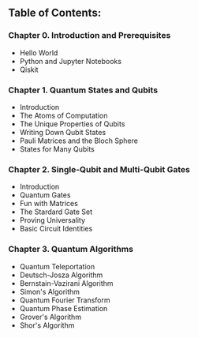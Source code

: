 ## Table of Contents:

### Chapter 0. Introduction and Prerequisites
- Hello World
- Python and Jupyter Notebooks
- Qiskit

### Chapter 1. Quantum States and Qubits
- Introduction
- The Atoms of Computation
- The Unique Properties of Qubits
- Writing Down Qubit States
- Pauli Matrices and the Bloch Sphere
- States for Many Qubits

### Chapter 2. Single-Qubit and Multi-Qubit Gates
- Introduction
- Quantum Gates
- Fun with Matrices
- The Stardard Gate Set
- Proving Universality
- Basic Circuit Identities

### Chapter 3. Quantum Algorithms
- Quantum Teleportation
- Deutsch-Josza Algorithm
- Bernstain-Vazirani Algorithm
- Simon's Algorithm
- Quantum Fourier Transform
- Quantum Phase Estimation
- Grover's Algorithm
- Shor's Algorithm